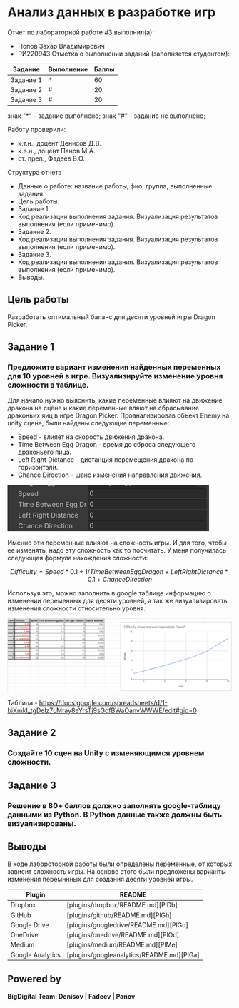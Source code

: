 # Анализ данных в разработке игр
Отчет по лабораторной работе #3 выполнил(а):
- Попов Захар Владимирович
- РИ220943
Отметка о выполнении заданий (заполняется студентом):

| Задание | Выполнение | Баллы |
| ------ | ------ | ------ |
| Задание 1 | * | 60 |
| Задание 2 | # | 20 |
| Задание 3 | # | 20 |

знак "*" - задание выполнено; знак "#" - задание не выполнено;

Работу проверили:
- к.т.н., доцент Денисов Д.В.
- к.э.н., доцент Панов М.А.
- ст. преп., Фадеев В.О.

Структура отчета

- Данные о работе: название работы, фио, группа, выполненные задания.
- Цель работы.
- Задание 1.
- Код реализации выполнения задания. Визуализация результатов выполнения (если применимо).
- Задание 2.
- Код реализации выполнения задания. Визуализация результатов выполнения (если применимо).
- Задание 3.
- Код реализации выполнения задания. Визуализация результатов выполнения (если применимо).
- Выводы.

## Цель работы
Разработать оптимальный баланс для десяти уровней игры Dragon Picker.

## Задание 1
### Предложите вариант изменения найденных переменных для 10 уровней в игре. Визуализируйте изменение уровня сложности в таблице.
Для начало нужно выяснить, какие переменные влияют на движение дракона на сцене и какие переменные вляют на сбрасывание драконьих яиц в игре Dragon Picker. Проанализировав объект Enemy на unity сцене, были найдены следующие переменные:
- Speed - влияет на скорость движения дракона.
- Time Between Egg Dragon - время до сброса следующего драконьего яица.
- Left Right Dictance -  дистанция перемещения дракона по горизонтали.
- Chance Direction - шанс изменения направления движения.

![image](https://github.com/ZVPopovUrfu/DA-in-gamedev/blob/main/lab3/переменные.png)

Именно эти переменные влияют на сложность игры. И для того, чтобы ее изменять, надо эту сложность как то посчитать. У меня получилась следующая формула нахождения сложности:

```math
Difficulty = Speed * 0.1 + 1/Time Between Egg Dragon + Left Right Dictance * 0.1 + Chance Direction
```

Используя это, можно заполнить в google таблице информацию о изменении переменных для десяти уровней, а так же визуализировать изменения сложности относительно уровня.

![image](https://github.com/ZVPopovUrfu/DA-in-gamedev/blob/main/lab3/таблица.png)

Таблица - https://docs.google.com/spreadsheets/d/1-biXmkI_tgDelz7LMray8eYrsTj9sGofBWaOanvWWWE/edit#gid=0

## Задание 2
### Создайте 10 сцен на Unity с изменяющимся уровнем сложности.

## Задание 3
### Решение в 80+ баллов должно заполнять google-таблицу данными из Python. В Python данные также должны быть визуализированы.

## Выводы
В ходе лабороторной работы были определены переменные, от которых зависит сложность игры. На основе этого были предложены варианты изменения перемннных для создания десяти уровней игры. 

| Plugin | README |
| ------ | ------ |
| Dropbox | [plugins/dropbox/README.md][PlDb] |
| GitHub | [plugins/github/README.md][PlGh] |
| Google Drive | [plugins/googledrive/README.md][PlGd] |
| OneDrive | [plugins/onedrive/README.md][PlOd] |
| Medium | [plugins/medium/README.md][PlMe] |
| Google Analytics | [plugins/googleanalytics/README.md][PlGa] |

## Powered by

**BigDigital Team: Denisov | Fadeev | Panov**

